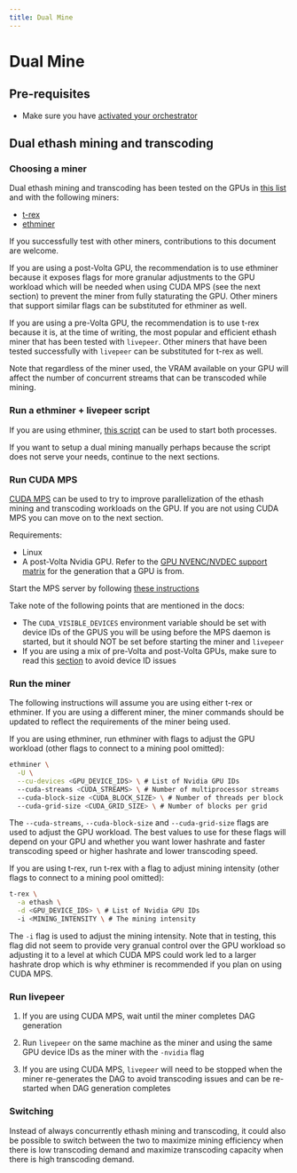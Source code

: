 ```yaml
---
title: Dual Mine
---
```


# Dual Mine

## Pre-requisites

- Make sure you have
  [activated your orchestrator](/video-miners/getting-started/activation)

## Dual ethash mining and transcoding

### Choosing a miner

Dual ethash mining and transcoding has been tested on the GPUs in
[this list](/video-miners/reference/gpu-support) and
with the following miners:

- [t-rex](https://github.com/trexminer/T-Rex)
- [ethminer](https://github.com/ethereum-mining/ethminer)

If you successfully test with other miners, contributions to this document are
welcome.

If you are using a post-Volta GPU, the recommendation is to use ethminer because
it exposes flags for more granular adjustments to the GPU workload which will be
needed when using CUDA MPS (see the next section) to prevent the miner from
fully staturating the GPU. Other miners that support similar flags can be
substituted for ethminer as well.

If you are using a pre-Volta GPU, the recommendation is to use t-rex because it
is, at the time of writing, the most popular and efficient ethash miner that has
been tested with `livepeer`. Other miners that have been tested successfully
with `livepeer` can be substituted for t-rex as well.

Note that regardless of the miner used, the VRAM available on your GPU will
affect the number of concurrent streams that can be transcoded while mining.

### Run a ethminer + livepeer script

If you are using ethminer,
[this script](https://github.com/livepeer/ethminer/blob/master/start.sh) can be
used to start both processes.

If you want to setup a dual mining manually perhaps because the script does not
serve your needs, continue to the next sections.

### Run CUDA MPS

[CUDA MPS](https://docs.nvidia.com/deploy/mps/index.html) can be used to try to
improve parallelization of the ethash mining and transcoding workloads on the
GPU. If you are not using CUDA MPS you can move on to the next section.

Requirements:

- Linux
- A post-Volta Nvidia GPU. Refer to the
  [GPU NVENC/NVDEC support matrix](https://developer.nvidia.com/video-encode-and-decode-gpu-support-matrix-new)
  for the generation that a GPU is from.

Start the MPS server by following
[these instructions](https://docs.nvidia.com/deploy/mps/index.html#topic_6_1_2)

Take note of the following points that are mentioned in the docs:

- The `CUDA_VISIBLE_DEVICES` environment variable should be set with device IDs
  of the GPUS you will be using before the MPS daemon is started, but it should
  NOT be set before starting the miner and `livepeer`
- If you are using a mix of pre-Volta and post-Volta GPUs, make sure to read
  this [section](https://docs.nvidia.com/deploy/mps/index.html#topic_3_3_4) to
  avoid device ID issues

### Run the miner

The following instructions will assume you are using either t-rex or ethminer.
If you are using a different miner, the miner commands should be updated to
reflect the requirements of the miner being used.

If you are using ethminer, run ethminer with flags to adjust the GPU workload
(other flags to connect to a mining pool omitted):

```bash
ethminer \
  -U \
  --cu-devices <GPU_DEVICE_IDS> \ # List of Nvidia GPU IDs
  --cuda-streams <CUDA_STREAMS> \ # Number of multiprocessor streams
  --cuda-block-size <CUDA_BLOCK_SIZE> \ # Number of threads per block
  --cuda-grid-size <CUDA_GRID_SIZE> \ # Number of blocks per grid
```

The `--cuda-streams`, `--cuda-block-size` and `--cuda-grid-size` flags are used
to adjust the GPU workload. The best values to use for these flags will depend
on your GPU and whether you want lower hashrate and faster transcoding speed or
higher hashrate and lower transcoding speed.

If you are using t-rex, run t-rex with a flag to adjust mining intensity (other
flags to connect to a mining pool omitted):

```bash
t-rex \
  -a ethash \
  -d <GPU_DEVICE_IDS> \ # List of Nvidia GPU IDs
  -i <MINING_INTENSITY \ # The mining intensity
```

The `-i` flag is used to adjust the mining intensity. Note that in testing, this
flag did not seem to provide very granual control over the GPU workload so
adjusting it to a level at which CUDA MPS could work led to a larger hashrate
drop which is why ethminer is recommended if you plan on using CUDA MPS.

### Run livepeer

1. If you are using CUDA MPS, wait until the miner completes DAG generation

2. Run `livepeer` on the same machine as the miner and using the same GPU device
   IDs as the miner with the `-nvidia` flag

3. If you are using CUDA MPS, `livepeer` will need to be stopped when the miner
   re-generates the DAG to avoid transcoding issues and can be re-started when
   DAG generation completes

### Switching

Instead of always concurrently ethash mining and transcoding, it could also be
possible to switch between the two to maximize mining efficiency when there is
low transcoding demand and maximize transcoding capacity when there is high
transcoding demand.
